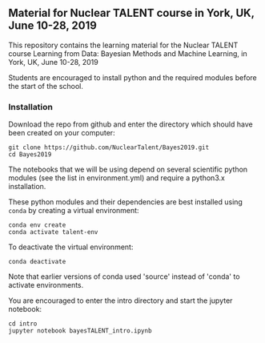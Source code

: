 ## Material for Nuclear TALENT course in York, UK, June 10-28, 2019

This repository contains the learning material for the Nuclear TALENT course
Learning from Data: Bayesian Methods and Machine Learning, in York, UK, June 10-28, 2019 

Students are encouraged to install python and the required modules before the start of the school.


### Installation

Download the repo from github and enter the directory which should have been created on your computer:

    git clone https://github.com/NuclearTalent/Bayes2019.git
    cd Bayes2019

The notebooks that we will be using depend on several scientific python modules (see the list in environment.yml) and require a python3.x installation. 

These python modules and their dependencies are best installed using ``conda`` by creating
a virtual environment:

    conda env create
    conda activate talent-env

To deactivate the virtual environment:

    conda deactivate

Note that earlier versions of conda used 'source' instead of 'conda' to activate environments.

You are encouraged to enter the intro directory and start the jupyter notebook:

    cd intro
    jupyter notebook bayesTALENT_intro.ipynb
